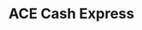 ---
title: "ACE Cash Express"
url: /colorado-springs/ace-cash-express-north-academy-boulevard/
shop: pawnbroker
---